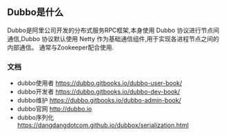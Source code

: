 ## Dubbo是什么

Dubbo是阿里公司开发的分布式服务RPC框架,本身使用 Dubbo 协议进行节点间通信,Dubbo 协议默认使用 Netty 作为基础通信组件,用于实现各进程节点之间的内部通信。
通常与Zookeeper配合使用.

### 文档 
- dubbo使用者 https://dubbo.gitbooks.io/dubbo-user-book/
- dubbo开发者 https://dubbo.gitbooks.io/dubbo-dev-book/
- dubbo维护   https://dubbo.gitbooks.io/dubbo-admin-book/
- dubbo官网   http://dubbo.io
- dubbo序列化  https://dangdangdotcom.github.io/dubbox/serialization.html